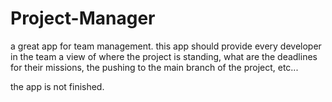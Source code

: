 # Project-Manager

a great app for team management. this app should provide every developer in the team a view of where the project is standing, what are the
deadlines for their missions, the pushing to the main branch of the project, etc...

the app is not finished. 
